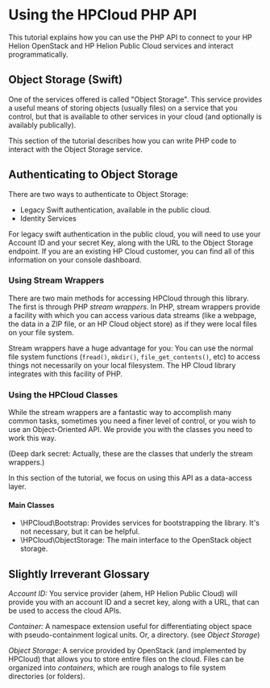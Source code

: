# Using the HPCloud PHP API

This tutorial explains how you can use the PHP API to connect to your HP
Helion OpenStack and HP Helion Public Cloud services and interact programmatically.

## Object Storage (Swift)

One of the services offered is called "Object Storage".
This service provides a useful means of storing objects (usually files)
on a service that you control, but that is available to other services
in your cloud (and optionally is availably publically).

This section of the tutorial describes how you can write PHP code to
interact with the Object Storage service.

## Authenticating to Object Storage

There are two ways to authenticate to Object Storage:

- Legacy Swift authentication, available in the public cloud.
- Identity Services

For legacy swift authentication in the public cloud, you will need to use your
Account ID and your secret Key, along with the URL to the Object Storage endpoint.
If you are an existing HP Cloud customer, you can find all of this
information on your console dashboard.

### Using Stream Wrappers

There are two main methods for accessing HPCloud through this library.
The first is through PHP *stream wrappers*. In PHP, stream wrappers
provide a facility with which you can access various data streams (like
a webpage, the data in a ZIP file, or an HP Cloud object store) as if
they were local files on your file system.

Stream wrappers have a huge advantage for you: You can use the normal
file system functions (`fread()`, `mkdir()`, `file_get_contents()`, etc)
to access things not necessarily on your local filesystem. The HP Cloud
library integrates with this facility of PHP.


### Using the HPCloud Classes

While the stream wrappers are a fantastic way to accomplish many common
tasks, sometimes you need a finer level of control, or you wish to use
an Object-Oriented API. We provide you with the classes you need to work
this way.

(Deep dark secret: Actually, these are the classes that underly the
stream wrappers.)

In this section of the tutorial, we focus on using this API as a
data-access layer.

#### Main Classes

- \HPCloud\Bootstrap: Provides services for bootstrapping the library.
  It's not necessary, but it can be helpful.
- \HPCloud\ObjectStorage: The main interface to the OpenStack object
  storage.

## Slightly Irreverant Glossary

*Account ID:* You service provider (ahem, HP Helion Public Cloud) will provide you with
an account ID and a secret key, along with a URL, that can be used to
access the cloud APIs.

*Container:* A namespace extension useful for differentiating object
space with pseudo-containment logical units. Or, a directory. (see
_Object Storage_)

*Object Storage:* A service provided by OpenStack (and implemented by
HPCloud) that allows you to store entire files on the cloud. Files can
be organized into _containers_, which are rough analogs to file system
directories (or folders).


